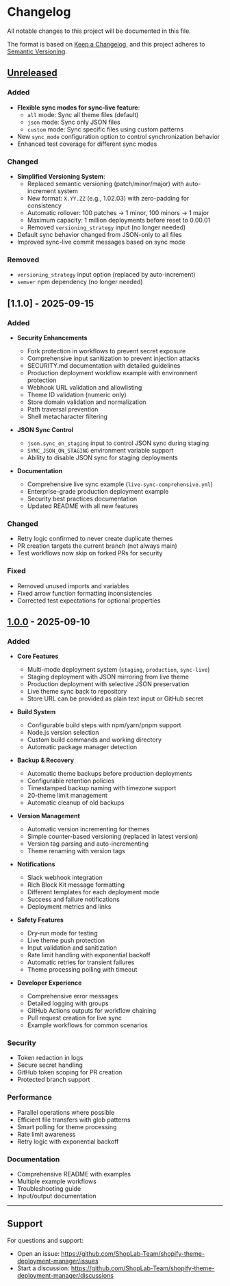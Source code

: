 # Changelog

All notable changes to this project will be documented in this file.

The format is based on [Keep a Changelog](https://keepachangelog.com/en/1.0.0/),
and this project adheres to [Semantic Versioning](https://semver.org/spec/v2.0.0.html).

## [Unreleased]

### Added
- **Flexible sync modes for sync-live feature**:
  - `all` mode: Sync all theme files (default)
  - `json` mode: Sync only JSON files  
  - `custom` mode: Sync specific files using custom patterns
- New `sync_mode` configuration option to control synchronization behavior
- Enhanced test coverage for different sync modes

### Changed
- **Simplified Versioning System**:
  - Replaced semantic versioning (patch/minor/major) with auto-increment system
  - New format: `X.YY.ZZ` (e.g., 1.02.03) with zero-padding for consistency
  - Automatic rollover: 100 patches → 1 minor, 100 minors → 1 major
  - Maximum capacity: 1 million deployments before reset to 0.00.01
  - Removed `versioning_strategy` input (no longer needed)
- Default sync behavior changed from JSON-only to all files
- Improved sync-live commit messages based on sync mode

### Removed
- `versioning_strategy` input option (replaced by auto-increment)
- `semver` npm dependency (no longer needed)

## [1.1.0] - 2025-09-15

### Added
- **Security Enhancements**
  - Fork protection in workflows to prevent secret exposure
  - Comprehensive input sanitization to prevent injection attacks
  - SECURITY.md documentation with detailed guidelines
  - Production deployment workflow example with environment protection
  - Webhook URL validation and allowlisting
  - Theme ID validation (numeric only)
  - Store domain validation and normalization
  - Path traversal prevention
  - Shell metacharacter filtering

- **JSON Sync Control**
  - `json.sync_on_staging` input to control JSON sync during staging
  - `SYNC_JSON_ON_STAGING` environment variable support
  - Ability to disable JSON sync for staging deployments

- **Documentation**
  - Comprehensive live sync example (`live-sync-comprehensive.yml`)
  - Enterprise-grade production deployment example
  - Security best practices documentation
  - Updated README with all new features

### Changed
- Retry logic confirmed to never create duplicate themes
- PR creation targets the current branch (not always main)
- Test workflows now skip on forked PRs for security

### Fixed
- Removed unused imports and variables
- Fixed arrow function formatting inconsistencies
- Corrected test expectations for optional properties

## [1.0.0] - 2025-09-10

### Added
- **Core Features**
  - Multi-mode deployment system (`staging`, `production`, `sync-live`)
  - Staging deployment with JSON mirroring from live theme
  - Production deployment with selective JSON preservation
  - Live theme sync back to repository
  - Store URL can be provided as plain text input or GitHub secret
  
- **Build System**
  - Configurable build steps with npm/yarn/pnpm support
  - Node.js version selection
  - Custom build commands and working directory
  - Automatic package manager detection

- **Backup & Recovery**
  - Automatic theme backups before production deployments
  - Configurable retention policies
  - Timestamped backup naming with timezone support
  - 20-theme limit management
  - Automatic cleanup of old backups

- **Version Management**
  - Automatic version incrementing for themes
  - Simple counter-based versioning (replaced in latest version)
  - Version tag parsing and auto-incrementing
  - Theme renaming with version tags

- **Notifications**
  - Slack webhook integration
  - Rich Block Kit message formatting
  - Different templates for each deployment mode
  - Success and failure notifications
  - Deployment metrics and links

- **Safety Features**
  - Dry-run mode for testing
  - Live theme push protection
  - Input validation and sanitization
  - Rate limit handling with exponential backoff
  - Automatic retries for transient failures
  - Theme processing polling with timeout

- **Developer Experience**
  - Comprehensive error messages
  - Detailed logging with groups
  - GitHub Actions outputs for workflow chaining
  - Pull request creation for live sync
  - Example workflows for common scenarios

### Security
- Token redaction in logs
- Secure secret handling
- GitHub token scoping for PR creation
- Protected branch support

### Performance
- Parallel operations where possible
- Efficient file transfers with glob patterns
- Smart polling for theme processing
- Rate limit awareness
- Retry logic with exponential backoff

### Documentation
- Comprehensive README with examples
- Multiple example workflows
- Troubleshooting guide
- Input/output documentation

---

## Support

For questions and support:
- Open an issue: https://github.com/ShopLab-Team/shopify-theme-deployment-manager/issues
- Start a discussion: https://github.com/ShopLab-Team/shopify-theme-deployment-manager/discussions

[Unreleased]: https://github.com/ShopLab-Team/shopify-theme-deployment-manager/compare/v1.0.0...HEAD
[1.0.0]: https://github.com/ShopLab-Team/shopify-theme-deployment-manager/releases/tag/v1.0.0
